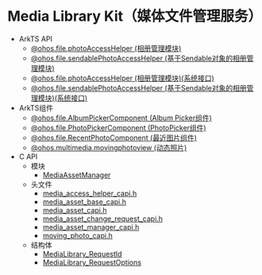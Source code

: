 # Media Library Kit（媒体文件管理服务）

- ArkTS API
  - [@ohos.file.photoAccessHelper (相册管理模块)](js-apis-photoAccessHelper.md)
  - [@ohos.file.sendablePhotoAccessHelper (基于Sendable对象的相册管理模块)](js-apis-sendablePhotoAccessHelper.md)
  <!--Del-->
  - [@ohos.file.photoAccessHelper (相册管理模块)(系统接口)](js-apis-photoAccessHelper-sys.md)
  - [@ohos.file.sendablePhotoAccessHelper (基于Sendable对象的相册管理模块)(系统接口)](js-apis-sendablePhotoAccessHelper-sys.md)
  <!--DelEnd-->
- ArkTS组件
  - [@ohos.file.AlbumPickerComponent (Album Picker组件)](ohos-file-AlbumPickerComponent.md)
  - [@ohos.file.PhotoPickerComponent (PhotoPicker组件)](ohos-file-PhotoPickerComponent.md)
  - [@ohos.file.RecentPhotoComponent (最近图片组件)](ohos-file-RecentPhotoComponent.md)
  - [@ohos.multimedia.movingphotoview (动态照片)](ohos-multimedia-movingphotoview.md)
- C API
  - 模块
    - [MediaAssetManager](_media_asset_manager.md)
  - 头文件
    - [media_access_helper_capi.h](media__access__helper__capi_8h.md)
    - [media_asset_base_capi.h](media__asset__base__capi_8h.md)
    - [media_asset_capi.h](media__asset__capi_8h.md)
    - [media_asset_change_request_capi.h](media__asset__change__request__capi_8h.md)
    - [media_asset_manager_capi.h](media__asset__manager__capi_8h.md)
    - [moving_photo_capi.h](moving__photo__capi_8h.md)
  - 结构体
    - [MediaLibrary_RequestId](_media_library___request_id.md)
    - [MediaLibrary_RequestOptions](_media_library___request_options.md)
